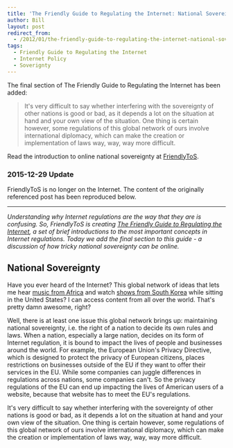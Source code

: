 ```yaml
---
title: 'The Friendly Guide to Regulating the Internet: National Sovereignty'
author: Bill
layout: post
redirect_from:
  - /2012/01/the-friendly-guide-to-regulating-the-internet-national-sovereignty/
tags:
  - Friendly Guide to Regulating the Internet
  - Internet Policy
  - Soverignty
---
```

The final section of The Friendly Guide to Regulating the Internet has been 
added:

> It's very difficult to say whether interfering with the sovereignty of other
> nations is good or bad, as it depends a lot on the situation at hand and your
> own view of the situation. One thing is certain however, some regulations of
> this global network of ours involve international diplomacy, which can make
> the creation or implementation of laws way, way, way more difficult.

Read the introduction to online national sovereignty at
[FriendlyToS](http://blog.friendlytos.org/?p=111).

### 2015-12-29 Update

FriendlyToS is no longer on the Internet. The content of the originally
referenced post has been reproduced below.

-------------------------------------------------------------------------------

*Understanding why Internet regulations are the way that they are is confusing.
So, FriendlyToS is creating [The Friendly Guide to Regulating the Internet][3],
a set of brief introductions to the most important concepts in Internet
regulations. Today we add the final section to this guide - a discussion of how
tricky national sovereignty can be online.*

## National Sovereignty

Have you ever heard of the Internet? This global network of ideas that lets me
hear [music from Africa][1] and watch [shows from South Korea][2] while sitting
in the United States? I can access content from all over the world. That's
pretty damn awesome, right?

Well, there is at least one issue this global network brings up: maintaining
national sovereignty, i.e. the right of a nation to decide its own rules and
laws. When a nation, especially a large nation, decides on its form of Internet
regulation, it is bound to impact the lives of people and businesses around the
world. For example, the European Union's Privacy Directive, which is designed
to protect the privacy of European citizens, places restrictions on businesses
outside of the EU if they want to offer their services in the EU. While some
companies can juggle differences in regulations across nations, some companies
can't. So the privacy regulations of the EU can end up impacting the lives of
American users of a website, because that website has to meet the EU's
regulations.

It's very difficult to say whether interfering with the sovereignty of other
nations is good or bad, as it depends a lot on the situation at hand and your
own view of the situation. One thing is certain however, some regulations of
this global network of ours involve international diplomacy, which can make the
creation or implementation of laws way, way, way more difficult.

 [1]: http://www.youtube.com/watch?v=WcqlOq1cjjc
 [2]: http://www.hulu.com/playful-kiss?c=Drama/Korean-Drama
 [3]: /projects/friendly-tos/2011/12/07/the-friendly-guide-to-regulating-the-internet/
